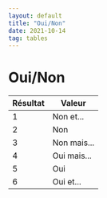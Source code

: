 ```yaml
---
layout: default
title: "Oui/Non"
date: 2021-10-14
tag: tables
---
```


# Oui/Non

| Résultat | Valeur      |
| -------- | ----------- |
| 1        | Non et...   |
| 2        | Non         |
| 3        | Non mais... |
| 4        | Oui mais... |
| 5        | Oui         |
| 6        | Oui et...   |
